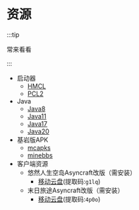 # 资源

:::tip

常来看看

:::

+ 启动器
  + [HMCL](https://hmcl.huangyuhui.net/download)
  + [PCL2](https://afdian.net/p/0164034c016c11ebafcb52540025c377)
+ Java
  + [Java8](https://mirrors.tuna.tsinghua.edu.cn/Adoptium/8/jdk/x64/windows/OpenJDK8U-jdk_x64_windows_hotspot_8u402b06.msi)
  + [Java11](https://mirrors.tuna.tsinghua.edu.cn/Adoptium/11/jdk/x64/windows/OpenJDK11U-jdk_x64_windows_hotspot_11.0.22_7.msi)
  + [Java17](https://mirrors.tuna.tsinghua.edu.cn/Adoptium/17/jdk/x64/windows/OpenJDK17U-jdk_x64_windows_hotspot_17.0.10_7.msi)
  + [Java20](https://mirrors.tuna.tsinghua.edu.cn/Adoptium/20/jdk/x64/windows/OpenJDK20U-jdk_x64_windows_hotspot_20.0.2_9.msi)
+ 基岩版APK
  + [mcapks](https://mcapks.net)
  + [minebbs](https://mc.minebbs.com)
+ 客户端资源
  + 悠然人生空岛Asyncraft改版（需安装）
    + [移动云盘](https://caiyun.139.com/m/i?2ci6Pzm88fwao)(提取码:`g1lq`)
  + 末日旅途Asyncraft改版（需安装）
    + [移动云盘](https://caiyun.139.com/m/i?2ci6Pzm8cV0cc)(提取码:`4p0o`)
